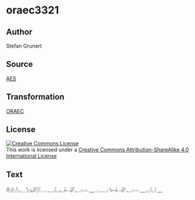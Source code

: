 # oraec3321

## Author

Stefan Grunert

## Source

[AES](https://github.com/simondschweitzer/aes)

## Transformation

[ORAEC](https://oraec.github.io/)

## License

<a rel="license" href="http://creativecommons.org/licenses/by-sa/4.0/"><img alt="Creative Commons License" style="border-width:0" src="https://i.creativecommons.org/l/by-sa/4.0/88x31.png" /></a><br />This work is licensed under a <a rel="license" href="http://creativecommons.org/licenses/by-sa/4.0/">Creative Commons Attribution-ShareAlike 4.0 International License</a>

## Text

𓄟𓀀𓁐𓆑𓃥𓏞𓋴𓌉𓂋𓂝𓄤𓊵𓇓𓏏𓏞𓂝𓏛𓈖𓂋𓂝𓅨𓇓𓏏𓏞𓂝𓏛𓈖𓊪𓊪𓎛𓊪𓎛𓈖<br>
